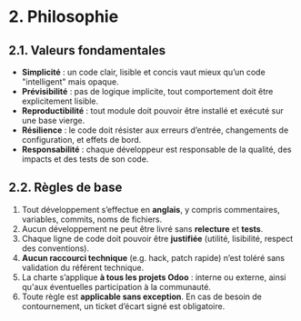 # 2. Philosophie

## 2.1. Valeurs fondamentales

- **Simplicité** : un code clair, lisible et concis vaut mieux qu’un code "intelligent" mais opaque.
- **Prévisibilité** : pas de logique implicite, tout comportement doit être explicitement lisible.
- **Reproductibilité** : tout module doit pouvoir être installé et exécuté sur une base vierge.
- **Résilience** : le code doit résister aux erreurs d’entrée, changements de configuration, et effets de bord.
- **Responsabilité** : chaque développeur est responsable de la qualité, des impacts et des tests de son code.

## 2.2. Règles de base

1. Tout développement s’effectue en **anglais**, y compris commentaires, variables, commits, noms de fichiers.
2. Aucun développement ne peut être livré sans **relecture** et **tests**.
3. Chaque ligne de code doit pouvoir être **justifiée** (utilité, lisibilité, respect des conventions).
4. **Aucun raccourci technique** (e.g. hack, patch rapide) n’est toléré sans validation du référent technique.
5. La charte s’applique **à tous les projets Odoo** : interne ou externe, ainsi qu'aux éventuelles participation à la communauté.
6. Toute règle est **applicable sans exception**. En cas de besoin de contournement, un ticket d’écart signé est obligatoire.